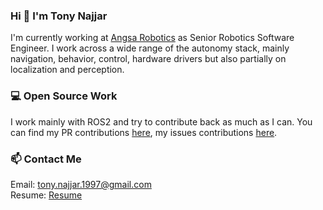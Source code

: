 ### Hi 👋 I'm Tony Najjar

I'm currently working at [Angsa Robotics](https://angsa-robotics.com/en-de/) as Senior Robotics Software Engineer. I work across a wide range of the autonomy stack, mainly navigation, behavior, control, hardware drivers but also partially on localization and perception.

### 💻 Open Source Work

I work mainly with ROS2 and try to contribute back as much as I can. You can find my PR contributions [here](https://github.com/search?q=is:pr+author:tonynajjar&type=pullrequests), my issues contributions [here](https://github.com/search?q=author%3Atonynajjar&type=issues).

### 📫 Contact Me

Email: tony.najjar.1997@gmail.com <br>
Resume: [Resume](https://github.com/tonynajjar/tonynajjar/blob/main/resume.pdf)

